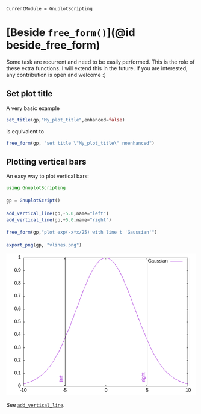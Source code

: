 ```@meta
CurrentModule = GnuplotScripting
```

# [Beside `free_form()`](@id beside_free_form)

Some task are recurrent and need to be easily performed. This is the
role of these extra functions. I will extend this in the future. If
you are interested, any contribution is open and welcome :)

## Set plot title

A very basic example

```julia
set_title(gp,"My_plot_title",enhanced=false)
```

is equivalent to 

```julia
free_form(gp, "set title \"My_plot_title\" noenhanced")
```

## Plotting vertical bars

An easy way to plot vertical bars:

```julia
using GnuplotScripting

gp = GnuplotScript()

add_vertical_line(gp,-5.0,name="left")
add_vertical_line(gp,+5.0,name="right")

free_form(gp,"plot exp(-x*x/25) with line t 'Gaussian'")

export_png(gp, "vlines.png")
```

![vlines](figures/vlines.png)

See [`add_vertical_line`](@ref).

